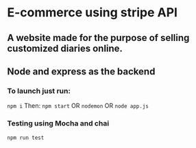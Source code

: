 # E-commerce using stripe API
 
## A website made for the purpose of selling customized diaries online.
## Node and express as the backend

### To launch just run:
`npm i`
Then:
`npm start` OR `nodemon` OR `node app.js`

### Testing using Mocha and chai
`npm run test`
